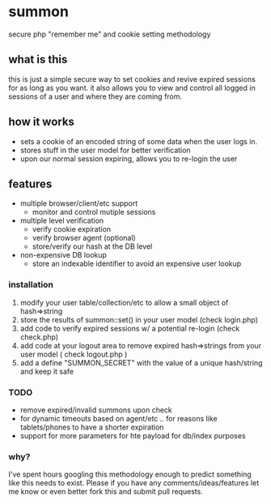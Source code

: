 # summon 

secure php "remember me" and cookie setting methodology

## what is this 
this is just a simple secure way to set cookies and revive expired sessions for as long as you want.  it also allows you to view and control all logged in sessions of a user and where they are coming from.

## how it works
* sets a cookie of an encoded string of some data when the user logs in.
* stores stuff in the user model for better verification
* upon our normal session expiring, allows you to re-login the user

## features
* multiple browser/client/etc support
  * monitor and control mutiple sessions
* multiple level verification
  * verify cookie expiration
  * verify browser agent (optional)
  * store/verify our hash at the DB level
* non-expensive DB lookup
  * store an indexable identifier to avoid an expensive user lookup

### installation
1. modify your user table/collection/etc to allow a small object of hash=>string
2. store the results of summon::set() in your user model (check login.php)
3. add code to verify expired sessions w/ a potential re-login (check check.php)
4. add code at your logout area to remove expired hash=>strings from your user model ( check logout.php )
5. add a define "SUMMON_SECRET" with the value of a unique hash/string and keep it safe

### TODO
* remove expired/invalid summons upon check
* for dynamic timeouts based on agent/etc .. for reasons like tablets/phones to have a shorter expiration
* support for more parameters for hte payload for db/index purposes

### why?
I've spent hours googling this methodology enough to predict something like this needs to exist.  Please if you have any comments/ideas/features let me know or even better fork this and submit pull requests.

